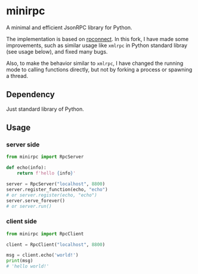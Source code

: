 # minirpc

A minimal and efficient JsonRPC library for Python.

The implementation is based on [rpconnect](https://github.com/MaineKuehn/rpconnect). In this fork, I have made some improvements, such as similar usage like `xmlrpc` in Python standard libray (see usage below), and fixed many bugs.

Also, to make the behavior similar to `xmlrpc`, I have changed the running mode to calling functions directly, but not by forking a process or spawning a thread.

## Dependency

Just standard library of Python.

## Usage

### server side

```python
from minirpc import RpcServer

def echo(info):
    return f'hello {info}'

server = RpcServer("localhost", 8800)
server.register_function(echo, "echo")
# or server.register(echo, "echo")
server.serve_forever()
# or server.run()
```

### client side

```python
from minirpc import RpcClient

client = RpcClient("localhost", 8800)

msg = client.echo('world!')
print(msg)
# 'hello world!'
```

